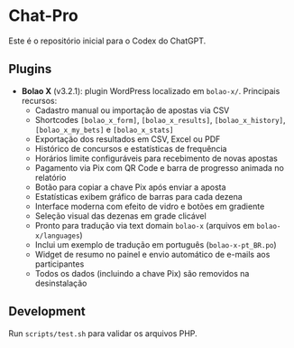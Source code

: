 # Chat-Pro

Este é o repositório inicial para o Codex do ChatGPT.

## Plugins

 - **Bolao X** (v3.2.1): plugin WordPress localizado em `bolao-x/`.
   Principais recursos:
   - Cadastro manual ou importação de apostas via CSV
   - Shortcodes `[bolao_x_form]`, `[bolao_x_results]`, `[bolao_x_history]`, `[bolao_x_my_bets]` e `[bolao_x_stats]`
   - Exportação dos resultados em CSV, Excel ou PDF
   - Histórico de concursos e estatísticas de frequência
   - Horários limite configuráveis para recebimento de novas apostas
   - Pagamento via Pix com QR Code e barra de progresso animada no relatório
   - Botão para copiar a chave Pix após enviar a aposta
   - Estatísticas exibem gráfico de barras para cada dezena
   - Interface moderna com efeito de vidro e botões em gradiente
   - Seleção visual das dezenas em grade clicável
   - Pronto para tradução via text domain `bolao-x` (arquivos em `bolao-x/languages`)
   - Inclui um exemplo de tradução em português (`bolao-x-pt_BR.po`)
   - Widget de resumo no painel e envio automático de e-mails aos participantes
   - Todos os dados (incluindo a chave Pix) são removidos na desinstalação

## Development
Run `scripts/test.sh` para validar os arquivos PHP.
